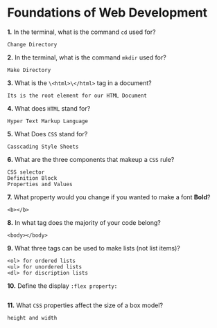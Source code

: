 # Foundations of Web Development

**1.** In the terminal, what is the command `cd` used for?
```
Change Directory
```

**2.** In the terminal, what is the command `mkdir` used for?
```
Make Directory 
```

**3.** What is the `\<html>\</html>` tag in a document?
```
Its is the root element for our HTML Document
```

**4.** What does `HTML` stand for?
```
Hyper Text Markup Language
```

**5.** What Does `CSS` stand for?
```
Casscading Style Sheets
```
**6.** What are the three components that makeup a `CSS` rule? 
```
CSS selector
Definition Block
Properties and Values
```

**7.** What property would you change if you wanted to make a font **Bold**?
```
<b></b>
```

**8.** In what tag does the majority of your code belong?
```
<body></body>
```

**9.** What three tags can be used to make lists (not list items)?
```
<ol> for ordered lists
<ul> for unordered lists
<dl> for discription lists
```

**10.** Define the display `:flex property:`
```

```

**11.** What `CSS` properties affect the size of a box model?
```
height and width
```
